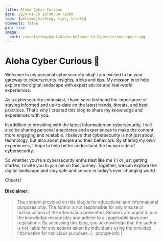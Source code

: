 ```yaml
---
title: Aloha Cyber Curious
date: 2024-01-10 10:00:00 +1000
tags: [welcome,hacking, tips, tricks]
comments: false
pin: true
image:
  path: /assets/img/post/Aloha-Welcome-to-Cybercurious-space.jpg
---
```


# Aloha Cyber Curious 👋

Welcome to my personal cybersecurity blog! I am excited to be your gateway to cybersecurity insights, tricks and tips. My mission is to help explore the digital landscape with expert advice and real-world experiences.

As a cybersecurity enthusiast, I have seen firsthand the importance of staying informed and up-to-date on the latest trends, threats, and best practices. That’s why I created this blog to share my knowledge and experiences with you.

In addition to providing with the latest information on cybersecurity, I will also be sharing personal anecdotes and experiences to make the content more engaging and relatable. I believe that cybersecurity is not just about technology, but also about people and their behaviors. By sharing my own experiences, I hope to help better understand the human side of cybersecurity.

So whether you’re a cybersecurity enthusiast like me }:) or just getting started, I invite you to join me on this journey. Together, we can explore the digital landscape and stay safe and secure in today’s ever-changing world.

Cheers!

#### Disclaimer:

> The content provided on this blog is for educational and informational purposes only. The author is not responsible for any misuse or malicious use of the information presented. Readers are urged to use the knowledge responsibly and adhere to all applicable laws and regulations. By accessing this blog, you acknowledge that the author is not liable for any actions taken by individuals using the provided information for malicious purposes.
{: .prompt-info }